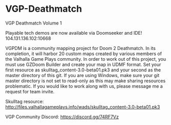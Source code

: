 # VGP-Deathmatch
VGP Deathmatch Volume 1

Playable tech demos are now available via Doomseeker and IDE!
104.131.136.102:10668

VGPDM is a community mapping project for Doom 2 Deathmatch. In its completion,
it will harbor 20 custom maps created by various members of the Valhalla Game Plays 
community. In order to work out of this project, you must use GZDoom Builder and 
create your map in UDMF format. Set your first resource as skulltag_content-3.0-beta01.pk3
and your second as the master directory of this git. If you are using Windows, make sure
your git master directory is not set to read-only as this may make sharing resources
problematic. If you would like to work along with us, please message me a request for 
team invite. 

Skulltag resource:
http://files.valhallagameplays.info/wads/skulltag_content-3.0-beta01.pk3

VGP Community Discord:
https://discord.gg/74RF7Vz